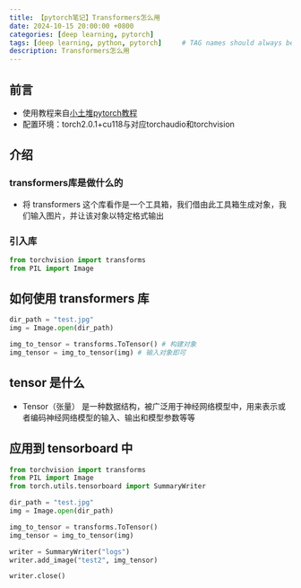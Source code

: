 ```yaml
---
title: 【pytorch笔记】Transformers怎么用
date: 2024-10-15 20:00:00 +0800
categories: [deep learning, pytorch]
tags: [deep learning, python, pytorch]     # TAG names should always be lowercase
description: Transformers怎么用
---
```


## 前言
- 使用教程来自[小土堆pytorch教程](https://www.bilibili.com/video/BV1hE411t7RN)
- 配置环境：torch2.0.1+cu118与对应torchaudio和torchvision

## 介绍

### transformers库是做什么的
- 将 transformers 这个库看作是一个工具箱，我们借由此工具箱生成对象，我们输入图片，并让该对象以特定格式输出

### 引入库
```python
from torchvision import transforms
from PIL import Image
```

## 如何使用 transformers 库
```python
dir_path = "test.jpg"
img = Image.open(dir_path)

img_to_tensor = transforms.ToTensor() # 构建对象
img_tensor = img_to_tensor(img) # 输入对象即可
```

## tensor 是什么
- Tensor（张量） 是一种数据结构，被广泛用于神经网络模型中，用来表示或者编码神经网络模型的输入、输出和模型参数等等

## 应用到 tensorboard 中
```python
from torchvision import transforms
from PIL import Image
from torch.utils.tensorboard import SummaryWriter

dir_path = "test.jpg"
img = Image.open(dir_path)

img_to_tensor = transforms.ToTensor()
img_tensor = img_to_tensor(img)

writer = SummaryWriter("logs")
writer.add_image("test2", img_tensor)

writer.close()
```